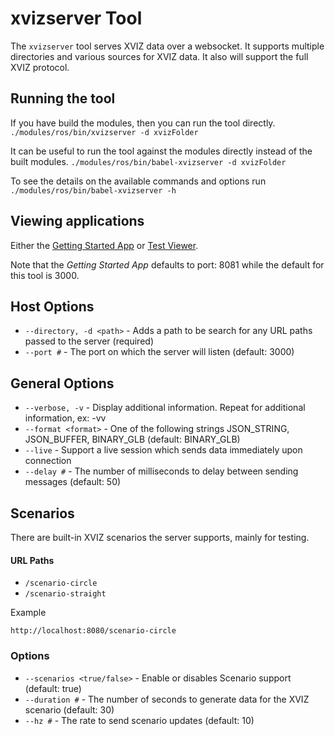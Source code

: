 # xvizserver Tool

The `xvizserver` tool serves XVIZ data over a websocket. It supports multiple directories and
various sources for XVIZ data. It also will support the full XVIZ protocol.

## Running the tool

If you have build the modules, then you can run the tool directly.
`./modules/ros/bin/xvizserver -d xvizFolder`

It can be useful to run the tool against the modules directly instead of the built modules.
`./modules/ros/bin/babel-xvizserver -d xvizFolder`

To see the details on the available commands and options run `./modules/ros/bin/babel-xvizserver -h`

## Viewing applications

Either the
[Getting Started App](https://github.com/uber/streetscape.gl/tree/master/examples/get-started) or
[Test Viewer](https://github.com/uber/streetscape.gl/tree/master/test/apps/viewer).

Note that the _Getting Started App_ defaults to port: 8081 while the default for this tool is 3000.

## Host Options

- `--directory, -d <path>` - Adds a path to be search for any URL paths passed to the server
  (required)
- `--port #` - The port on which the server will listen (default: 3000)

## General Options

- `--verbose, -v` - Display additional information. Repeat for additional information, ex: -vv
- `--format <format>` - One of the following strings JSON_STRING, JSON_BUFFER, BINARY_GLB (default:
  BINARY_GLB)
- `--live` - Support a live session which sends data immediately upon connection
- `--delay #` - The number of milliseconds to delay between sending messages (default: 50)

## Scenarios

There are built-in XVIZ scenarios the server supports, mainly for testing.

#### URL Paths

- `/scenario-circle`
- `/scenario-straight`

Example

```
http://localhost:8080/scenario-circle
```

### Options

- `--scenarios <true/false>` - Enable or disables Scenario support (default: true)
- `--duration #` - The number of seconds to generate data for the XVIZ scenario (default: 30)
- `--hz #` - The rate to send scenario updates (default: 10)
